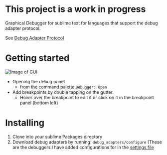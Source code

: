 # This project is a work in progress

Graphical Debugger for sublime text for languages that support the debug adapter protocol.

See [Debug Adapter Protocol](https://microsoft.github.io/debug-adapter-protocol/)

# Getting started
![Image of GUI](https://raw.githubusercontent.com/daveleroy/sublime_db/master/images/screenshots/basic.png)

- Opening the debug panel
  - from the command palette `Debugger: Open`
- Add breakpoints by double tapping on the gutter. 
  - Hover over the breakpoint to edit it or click on it in the breakpoint panel (bottom left)

# Installing

1. Clone into your sublime Packages directory
2. Download debug adapters by running: ```debug_adapters/configure``` (These are the debuggers I have added configurations for in the [settings file](https://github.com/daveleroy/sublime_db/blob/master/debug.sublime-settings) 
